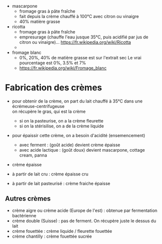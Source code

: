 - mascarpone
    - fromage gras à pâte fraîche
    - fait depuis la crème chauffé à 100°C avec citron ou vinaigre
    - 40% matière grasse
- ricotta
    - fromage gras à pâte fraîche
    - empresurage (chauffe l'eau jusque 35°C, puis acidifié par jus de citron ou vinaigre)... https://fr.wikipedia.org/wiki/Ricotta
    - 
- fromage blanc
    - 0%, 20%, 40% de matière grasse est sur l'extrait sec
    Le vrai pourcentage est 0%, 3.5% et 7%
    - https://fr.wikipedia.org/wiki/Fromage_blanc

# Fabrication des crèmes

- pour obtenir de la crème, on part du lait chauffé à 35°C dans une écrémeuse-centrifugeuse  
on récupère le gras, qui est la crème
    - si on la pasteurise, on a la crème fleurette
    - si on la stérisilise, on a de la crème liquide

- pour épaissir cette crème, on a besoin d'acidité (ensemencement)
    - avec ferment : (goût acide) devient crème épaisse
    - avec acide lactique : (goût doux) devient mascarpone, cottage cream, panna

- crème épaisse  
- à partir de lait cru : crème épaisse cru
- à partir de lait pasteurisé : crème fraiche épaisse

## Autres crèmes

- crème aigre ou crème acide (Europe de l'est) : obtenue par fermentation bactérienne
- crème double (Suisse) : pas de ferment. On récupère juste le dessus du lait
- crème fouettée : crème liquide / fleurette fouettée
- crème chantilly : crème fouettée sucrée